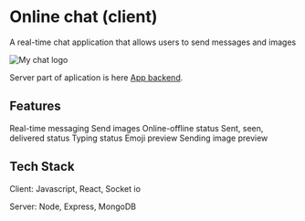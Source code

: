 # Online chat (client)

A real-time chat application that allows users to send messages and images

![My chat logo](images/logo/logo-white-theme.png)

Server part of aplication is here [App backend](https://github.com/uliakom?tab=repositories).

## Features

Real-time messaging Send images Online-offline status Sent, seen, delivered status Typing status
Emoji preview Sending image preview

## Tech Stack

Client: Javascript, React, Socket io

Server: Node, Express, MongoDB
